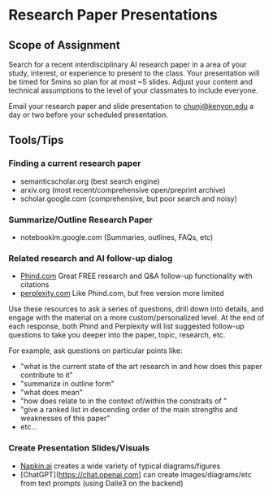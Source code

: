 # Research Paper Presentations

## Scope of Assignment

Search for a recent interdisciplinary AI research paper in a area of your study, interest, or experience to present to the class. Your presentation will be timed for 5mins so plan for at most ~5 slides. Adjust your content and technical assumptions to the level of your classmates to include everyone.

Email your research paper and slide presentation to chunj@kenyon.edu a day or two before your scheduled presentation.

## Tools/Tips

### Finding a current research paper

* semanticscholar.org (best search engine)
* arxiv.org (most recent/comprehensive open/preprint archive)
* scholar.google.com (comprehensive, but poor search and noisy)

### Summarize/Outline Research Paper

* notebooklm.google.com (Summaries, outlines, FAQs, etc)

### Related research and AI follow-up dialog

- [Phind.com](https://phind.com) Great FREE research and Q&A follow-up functionality with citations
- [perplexity.com](https://perplexity.com) Like Phind.com, but free version more limited

Use these resources to ask a series of questions, drill down into details, and engage with the material on a more custom/personalized level. At the end of each response, both Phind and Perplexity will list suggested follow-up questions to take you deeper into the paper, topic, research, etc. 

For example, ask questions on particular points like:
    
- "what is the current state of the art research in <X> and how does this paper contribute to it"
- "summarize in outline form"
- "what does <X> mean"
- "how does <X> relate to <Y> in the context of/within the constraits of <Z>"
- "give a ranked list in descending order of the main strengths and weaknesses of this paper"
- etc...

### Create Presentation Slides/Visuals

- [Napkin.ai](https://www.napkin.ai/) creates a wide variety of typical diagrams/figures
- [ChatGPT](https://chat.openai.com] can create images/diagrams/etc from text prompts (using Dalle3 on the backend)